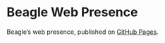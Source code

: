 # Beagle Web Presence

Beagle’s web presence, published on [GitHub Pages](https://jGleitz.github.io/Beagle/branches/new-jamopp-us).